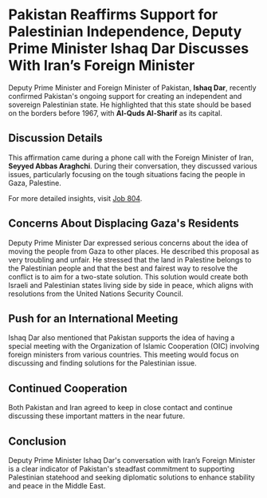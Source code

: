 # Pakistan Reaffirms Support for Palestinian Independence, Deputy Prime Minister Ishaq Dar Discusses With Iran’s Foreign Minister

Deputy Prime Minister and Foreign Minister of Pakistan, **Ishaq Dar**, recently confirmed Pakistan's ongoing support for creating an independent and sovereign Palestinian state. He highlighted that this state should be based on the borders before 1967, with **Al-Quds Al-Sharif** as its capital.

## Discussion Details

This affirmation came during a phone call with the Foreign Minister of Iran, **Seyyed Abbas Araghchi**. During their conversation, they discussed various issues, particularly focusing on the tough situations facing the people in Gaza, Palestine.

For more detailed insights, visit [Job 804](https://job804.com/dar-strongly-reaffirms-support-for-palestinian-statehood-in-diplomatic-talks-with-irans-foreign-minister/).

## Concerns About Displacing Gaza's Residents

Deputy Prime Minister Dar expressed serious concerns about the idea of moving the people from Gaza to other places. He described this proposal as very troubling and unfair. He stressed that the land in Palestine belongs to the Palestinian people and that the best and fairest way to resolve the conflict is to aim for a two-state solution. This solution would create both Israeli and Palestinian states living side by side in peace, which aligns with resolutions from the United Nations Security Council.

## Push for an International Meeting

Ishaq Dar also mentioned that Pakistan supports the idea of having a special meeting with the Organization of Islamic Cooperation (OIC) involving foreign ministers from various countries. This meeting would focus on discussing and finding solutions for the Palestinian issue.

## Continued Cooperation

Both Pakistan and Iran agreed to keep in close contact and continue discussing these important matters in the near future.

## Conclusion

Deputy Prime Minister Ishaq Dar's conversation with Iran’s Foreign Minister is a clear indicator of Pakistan's steadfast commitment to supporting Palestinian statehood and seeking diplomatic solutions to enhance stability and peace in the Middle East.


